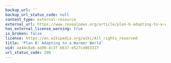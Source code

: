 ```yaml
---
backup_url: ''
backup_url_status_code: null
content_type: external-resource
external_url: https://www.revealnews.org/article/plan-b-adapting-to-a-warmer-world/
has_external_license_warning: true
is_broken: false
license: https://en.wikipedia.org/wiki/All_rights_reserved
title: 'Plan B: Adapting to a Warmer World'
uid: aa44c8a6-aa90-4c3f-b637-e527ce863317
url_status_code: 200
---
```

